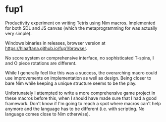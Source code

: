 # fup1

Productivity experiment on writing Tetris using Nim macros. Implemented for both SDL and JS canvas (which the metaprogramming for was actually very simple).

Windows binaries in releases, browser version at https://hlaaftana.github.io/fup1/browser.

No score system or comprehensive interface, no sophisticated T-spins, I and O piece rotations are different.

While I generally feel like this was a success, the overarching macro could use improvements on implementation as well as design. Being closer to bare Nim while keeping a unique structure seems to be the play.

Unfortunately I attempted to write a more comprehensive game project in these macros before this, when I should have made sure that I had a good framework. Don't know if I'm going to reach a spot where macros can't help anymore and the language has to be different (i.e. with scripting. No language comes close to Nim otherwise).
